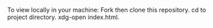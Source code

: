 To view locally in your machine:
Fork then clone this repository.
cd to project directory.
xdg-open index.html.